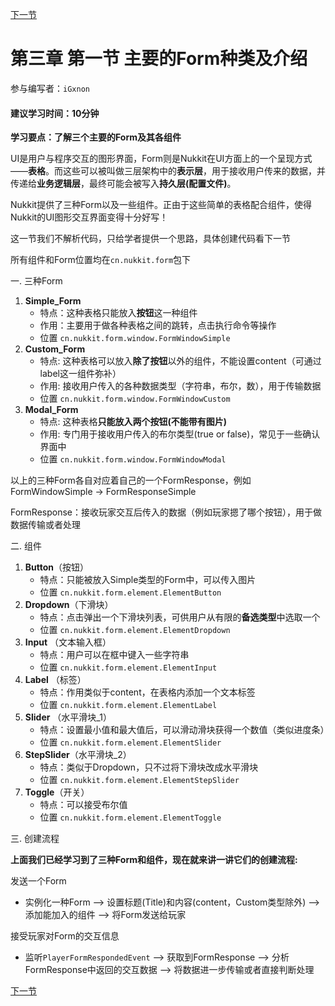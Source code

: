  [下一节](3-2_使用NukkitX自带的Form创建UI.md)

# 第三章 第一节 主要的Form种类及介绍

参与编写者：`iGxnon`

#### 建议学习时间：10分钟

**学习要点：了解三个主要的Form及其各组件**

UI是用户与程序交互的图形界面，Form则是Nukkit在UI方面上的一个呈现方式——**表格**。而这些可以被叫做三层架构中的**表示层**，用于接收用户传来的数据，并传递给**业务逻辑层**，最终可能会被写入**持久层(配置文件)**。

Nukkit提供了三种Form以及一些组件。正由于这些简单的表格配合组件，使得Nukkit的UI图形交互界面变得十分好写！

这一节我们不解析代码，只给学者提供一个思路，具体创建代码看下一节

所有组件和Form位置均在`cn.nukkit.form`包下

一. 三种Form

1. **Simple_Form** 
   - 特点：这种表格只能放入**按钮**这一种组件
   - 作用：主要用于做各种表格之间的跳转，点击执行命令等操作
   - 位置 `cn.nukkit.form.window.FormWindowSimple`
2. **Custom_Form**
   - 特点: 这种表格可以放入**除了按钮**以外的组件，不能设置content（可通过label这一组件弥补）
   - 作用: 接收用户传入的各种数据类型（字符串，布尔，数），用于传输数据
   - 位置 `cn.nukkit.form.window.FormWindowCustom`
3. **Modal_Form**
   - 特点: 这种表格**只能放入两个按钮(不能带有图片)**
   - 作用: 专门用于接收用户传入的布尔类型(true or false)，常见于一些确认界面中
   - 位置 `cn.nukkit.form.window.FormWindowModal`

以上的三种Form各自对应着自己的一个FormResponse，例如FormWindowSimple -> FormResponseSimple

FormResponse：接收玩家交互后传入的数据（例如玩家摁了哪个按钮），用于做数据传输或者处理

二. 组件

1. **Button**（按钮）
   - 特点：只能被放入Simple类型的Form中，可以传入图片
   - 位置 `cn.nukkit.form.element.ElementButton`
2. **Dropdown**（下滑块）
   - 特点：点击弹出一个下滑块列表，可供用户从有限的**备选类型**中选取一个
   - 位置 `cn.nukkit.form.element.ElementDropdown`
3. **Input** （文本输入框）
   - 特点：用户可以在框中键入一些字符串
   - 位置 `cn.nukkit.form.element.ElementInput`
4. **Label** （标签）
   - 特点：作用类似于content，在表格内添加一个文本标签
   - 位置 `cn.nukkit.form.element.ElementLabel`
5. **Slider** （水平滑块_1）
   - 特点：设置最小值和最大值后，可以滑动滑块获得一个数值（类似进度条）
   - 位置 `cn.nukkit.form.element.ElementSlider`
6. **StepSlider**（水平滑块_2）
   - 特点：类似于Dropdown，只不过将下滑块改成水平滑块
   - 位置 `cn.nukkit.form.element.ElementStepSlider`
7. **Toggle**（开关）
   - 特点：可以接受布尔值
   - 位置 `cn.nukkit.form.element.ElementToggle`

三. 创建流程

**上面我们已经学习到了三种Form和组件，现在就来讲一讲它们的创建流程:**

发送一个Form

- 实例化一种Form ——> 设置标题(Title)和内容(content，Custom类型除外) ——> 添加能加入的组件 ——> 将Form发送给玩家

接受玩家对Form的交互信息

- 监听`PlayerFormRespondedEvent` ——> 获取到FormResponse ——> 分析FormResponse中返回的交互数据 ——> 将数据进一步传输或者直接判断处理



[下一节](3-2_使用NukkitX自带的Form创建UI.md)





